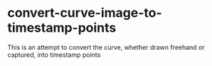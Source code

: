 # convert-curve-image-to-timestamp-points
This is an attempt to convert the curve, whether drawn freehand or captured, into timestamp points
